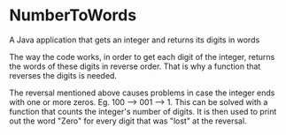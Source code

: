 # NumberToWords
A Java application that gets an integer and returns its digits in words

The way the code works, in order to get each digit of the integer, returns the words
of these digits in reverse order. That is why a function that reverses the digits is
needed.

The reversal mentioned above causes problems in case the integer ends with one or
more zeros. Eg. 100 --> 001 --> 1. This can be solved with a function that counts the
integer's number of digits. It is then used to print out the word "Zero" for every
digit that was "lost" at the reversal.
